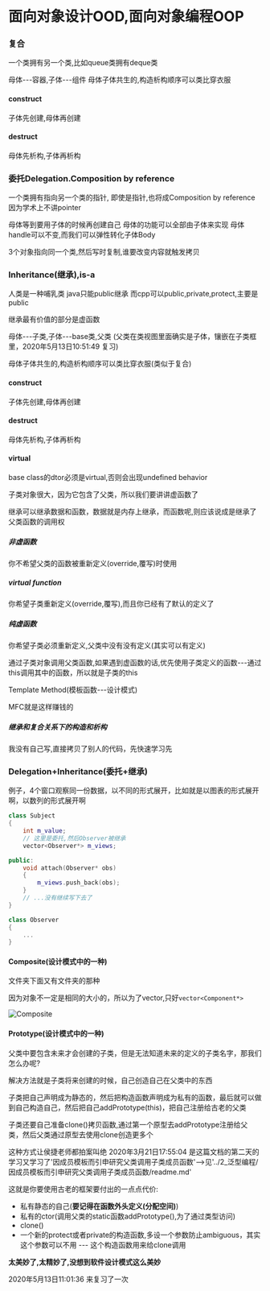 # 面向对象设计OOD,面向对象编程OOP


### 复合
一个类拥有另一个类,比如queue类拥有deque类

母体---容器,子体---组件
母体子体共生的,构造析构顺序可以类比穿衣服
#### construct
子体先创建,母体再创建

#### destruct
母体先析构,子体再析构

### 委托Delegation.Composition by reference
一个类拥有指向另一个类的指针,
即使是指针,也将成Composition by reference
因为学术上不讲pointer

母体等到要用子体的时候再创建自己
母体的功能可以全部由子体来实现
母体handle可以不变,而我们可以弹性转化子体Body


3个对象指向同一个类,然后写时复制,谁要改变内容就触发拷贝


### Inheritance(继承),is-a
人类是一种哺乳类
java只能public继承
而cpp可以public,private,protect,主要是public

继承最有价值的部分是虚函数

母体---子类,子体---base类,父类
(父类在类视图里面确实是子体，镶嵌在子类框里，2020年5月13日10:51:49 复习)

母体子体共生的,构造析构顺序可以类比穿衣服(类似于复合)
#### construct
子体先创建,母体再创建

#### destruct
母体先析构,子体再析构


#### virtual
base class的dtor必须是virtual,否则会出现undefined behavior

子类对象很大，因为它包含了父类，所以我们要讲讲虚函数了

继承可以继承数据和函数，数据就是内存上继承，而函数呢,则应该说成是继承了父类函数的调用权

##### 非虚函数
你不希望父类的函数被重新定义(override,覆写)时使用

##### virtual function
你希望子类重新定义(override,覆写),而且你已经有了默认的定义了

##### 纯虚函数
你希望子类必须重新定义,父类中没有没有定义(其实可以有定义)



通过子类对象调用父类函数,如果遇到虚函数的话,优先使用子类定义的函数---通过this调用其中的函数，所以就是子类的this

Template Method(模板函数---设计模式)

MFC就是这样赚钱的

##### 继承和复合关系下的构造和析构
我没有自己写,直接拷贝了别人的代码，先快速学习先


### Delegation+Inheritance(委托+继承)
例子，4个窗口观察同一份数据，以不同的形式展开，比如就是以图表的形式展开啊，以数列的形式展开啊

```cpp
class Subject
{
    int m_value;
    // 这里是委托,然后Observer被继承
    vector<Observer*> m_views;

public:
    void attach(Observer* obs)
    {
        m_views.push_back(obs);
    }
    // ...没有继续写下去了
}

class Observer
{
    ...
}
```

#### Composite(设计模式中的一种)
文件夹下面又有文件夹的那种

因为对象不一定是相同的大小的，所以为了vector,只好`vector<Component*>`

![Composite](https://img-blog.csdnimg.cn/20200320193609168.png?x-oss-process=image/watermark,type_ZmFuZ3poZW5naGVpdGk,shadow_10,text_aHR0cHM6Ly9ibG9nLmNzZG4ubmV0L25ldmVfZ2l2ZV91cF9kYW4=,size_16,color_FFFFFF,t_70)

#### Prototype(设计模式中的一种)
父类中要包含未来才会创建的子类，但是无法知道未来的定义的子类名字，那我们怎么办呢?

解决方法就是子类将来创建的时候，自己创造自己在父类中的东西

子类把自己声明成为静态的，然后把构造函数声明成为私有的函数，最后就可以做到自己构造自己，然后把自己addPrototype(this)，把自己注册给古老的父类

子类还要自己准备clone()拷贝函数,通过第一个原型去addPrototype注册给父类，然后父类通过原型去使用clone创造更多个

这种方式让侯捷老师都拍案叫绝
2020年3月21日17:55:04 是这篇文档的第二天的学习又学习了'因成员模板而引申研究父类调用子类成员函数'-->见'../2_泛型编程/因成员模板而引申研究父类调用子类成员函数/readme.md'

这就是你要使用古老的框架要付出的一点点代价:
- 私有静态的自己(**要记得在函数外头定义(分配空间)**)
- 私有的ctor(调用父类的static函数addPrototype(),为了通过类型访问)
- clone()
- 一个新的protect或者private的构造函数,多设一个参数防止ambiguous，其实这个参数可以不用 --- 这个构造函数用来给clone调用



**太美妙了,太精妙了,没想到软件设计模式这么美妙**



2020年5月13日11:01:36 来复习了一次

